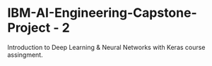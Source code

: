 # IBM-AI-Engineering-Capstone-Project - 2

Introduction to Deep Learning & Neural Networks with Keras course assingment.